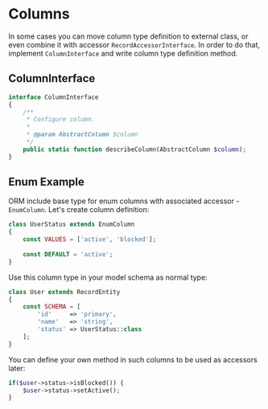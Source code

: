 # Columns
In some cases you can move column type definition to external class, or even combine it with accessor `RecordAccessorInterface`. In order to do that, implement `ColumnInterface` and write column type definition method.

## ColumnInterface
```php
interface ColumnInterface
{
    /**
     * Configure column.
     *
     * @param AbstractColumn $column
     */
    public static function describeColumn(AbstractColumn $column);
}
```

## Enum Example
ORM include base type for enum columns with associated accessor - `EnumColumn`. Let's create column definition:

```php
class UserStatus extends EnumColumn
{
    const VALUES = ['active', 'blocked'];
    
    const DEFAULT = 'active';
}
```

Use this column type in your model schema as normal type:

```php
class User extends RecordEntity
{
    const SCHEMA = [
        'id'     => 'primary',
        'name'   => 'string',
        'status' => UserStatus::class
    ];
}
```

You can define your own method in such columns to be used as accessors later:

```php
if($user->status->isBlocked()) {
    $user->status->setActive();
}
```